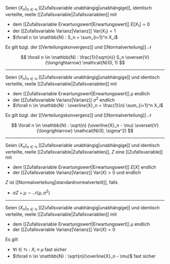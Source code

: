Seien $(X_n)_{n \in \mathbb{N}}$ [[Zufallsvariable unabhängig|unabhängige]], identisch verteilte, reelle [[Zufallsvariable|Zufallsvariablen]] mit
- dem [[Zufallsvariable Erwartungswert|Erwartungswert]] $E[X_1] = 0$
- der [[Zufallsvariable Varianz|Varianz]] $\text{Var}(X_1) = 1$
- $\forall n \in \mathbb{N} : S_n = \sum_{i=1}^n X_i$

Es gilt bzgl. der [[Verteilungskonvergenz]] und [[Normalverteilung]] $\mathcal{N}$

$$
	\forall n \in \mathbb{N} : \frac{1}{\sqrt{n}} S_n \overset{V}{\longrightarrow} \mathcal{N}(0, 1)
$$

---

Seien $(X_n)_{n \in \mathbb{N}}$ [[Zufallsvariable unabhängig|unabhängige]] und identisch verteilte, reelle [[Zufallsvariable|Zufallsvariablen]] mit
- dem [[Zufallsvariable Erwartungswert|Erwartungswert]] $\mu$ endlich
- der [[Zufallsvariable Varianz|Varianz]] $\sigma^2$ endlich
- $\forall n \in \mathbb{N} : \overline{X}_n = \frac{1}{n} \sum_{i=1}^n X_i$

Es gilt bzgl. der [[Verteilungskonvergenz]] und [[Normalverteilung]] $\mathcal{N}$

$$
	\forall n \in \mathbb{N} : \sqrt{n} (\overline{X}_n - \mu) \overset{V}{\longrightarrow} \mathcal{N}(0, \sigma^2)
$$

---

Seien $(X_n)_{n \in \mathbb{N}}$ [[Zufallsvariable unabhängig|unabhängige]] und identisch verteilte, reelle [[Zufallsvariable|Zufallsvariablen]], $Z$ eine [[Zufallsvariable]] mit
- dem [[Zufallsvariable Erwartungswert|Erwartungswert]] $E[X]$ endlich
- der [[Zufallsvariable Varianz|Varianz]] $\text{Var}(X) \gt 0$ und endlich

$Z$ ist [[Normalverteilung|standardnormalverteilt]], falls
- $\sigma Z + \mu \sim \mathcal{N}(\mu, \sigma^2)$

---

Seien $(X_n)_{n \in \mathbb{N}}$ [[Zufallsvariable unabhängig|unabhängige]] und identisch verteilte, reelle [[Zufallsvariable|Zufallsvariablen]] mit
- dem [[Zufallsvariable Erwartungswert|Erwartungswert]] $\mu$ endlich
- der [[Zufallsvariable Varianz|Varianz]] $\text{Var}(X)  = 0$

Es gilt
- $\forall i \in \mathbb{N} : X_i \equiv \mu$ fast sicher
- $\forall n \in \mathbb{N} : \sqrt{n}(\overline{X}_n - \mu)$ fast sicher